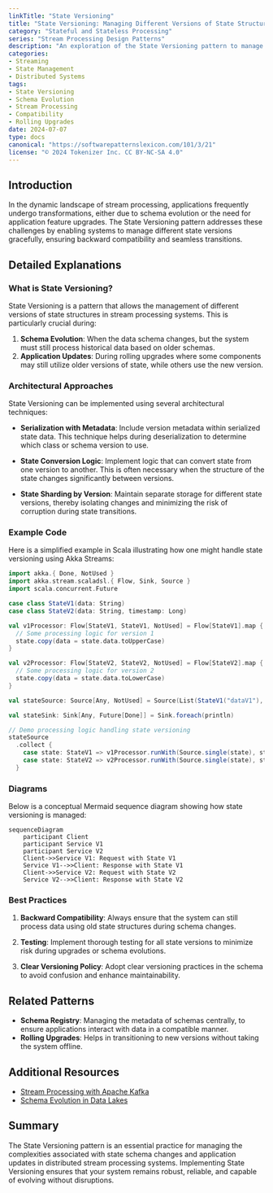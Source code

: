 ```yaml
---
linkTitle: "State Versioning"
title: "State Versioning: Managing Different Versions of State Structures"
category: "Stateful and Stateless Processing"
series: "Stream Processing Design Patterns"
description: "An exploration of the State Versioning pattern to manage different versions of state structures during schema evolution or application updates in stream processing."
categories:
- Streaming
- State Management
- Distributed Systems
tags:
- State Versioning
- Schema Evolution
- Stream Processing
- Compatibility
- Rolling Upgrades
date: 2024-07-07
type: docs
canonical: "https://softwarepatternslexicon.com/101/3/21"
license: "© 2024 Tokenizer Inc. CC BY-NC-SA 4.0"
---
```


## Introduction

In the dynamic landscape of stream processing, applications frequently undergo transformations, either due to schema evolution or the need for application feature upgrades. The State Versioning pattern addresses these challenges by enabling systems to manage different state versions gracefully, ensuring backward compatibility and seamless transitions.

## Detailed Explanations

### What is State Versioning?

State Versioning is a pattern that allows the management of different versions of state structures in stream processing systems. This is particularly crucial during:

1. **Schema Evolution**: When the data schema changes, but the system must still process historical data based on older schemas.
2. **Application Updates**: During rolling upgrades where some components may still utilize older versions of state, while others use the new version.

### Architectural Approaches

State Versioning can be implemented using several architectural techniques:

- **Serialization with Metadata**: Include version metadata within serialized state data. This technique helps during deserialization to determine which class or schema version to use.

- **State Conversion Logic**: Implement logic that can convert state from one version to another. This is often necessary when the structure of the state changes significantly between versions.

- **State Sharding by Version**: Maintain separate storage for different state versions, thereby isolating changes and minimizing the risk of corruption during state transitions.

### Example Code

Here is a simplified example in Scala illustrating how one might handle state versioning using Akka Streams:

```scala
import akka.{ Done, NotUsed }
import akka.stream.scaladsl.{ Flow, Sink, Source }
import scala.concurrent.Future

case class StateV1(data: String)
case class StateV2(data: String, timestamp: Long)

val v1Processor: Flow[StateV1, StateV1, NotUsed] = Flow[StateV1].map { state =>
  // Some processing logic for version 1
  state.copy(data = state.data.toUpperCase)
}

val v2Processor: Flow[StateV2, StateV2, NotUsed] = Flow[StateV2].map { state =>
  // Some processing logic for version 2
  state.copy(data = state.data.toLowerCase)
}

val stateSource: Source[Any, NotUsed] = Source(List(StateV1("dataV1"), StateV2("dataV2", System.currentTimeMillis())))

val stateSink: Sink[Any, Future[Done]] = Sink.foreach(println)

// Demo processing logic handling state versioning
stateSource
  .collect {
    case state: StateV1 => v1Processor.runWith(Source.single(state), stateSink)
    case state: StateV2 => v2Processor.runWith(Source.single(state), stateSink)
  }
```

### Diagrams

Below is a conceptual Mermaid sequence diagram showing how state versioning is managed:

```mermaid
sequenceDiagram
    participant Client
    participant Service V1
    participant Service V2
    Client->>Service V1: Request with State V1
    Service V1-->>Client: Response with State V1
    Client->>Service V2: Request with State V2
    Service V2-->>Client: Response with State V2
```

### Best Practices

1. **Backward Compatibility**: Always ensure that the system can still process data using old state structures during schema changes.

2. **Testing**: Implement thorough testing for all state versions to minimize risk during upgrades or schema evolutions.

3. **Clear Versioning Policy**: Adopt clear versioning practices in the schema to avoid confusion and enhance maintainability.

## Related Patterns

- **Schema Registry**: Managing the metadata of schemas centrally, to ensure applications interact with data in a compatible manner.
- **Rolling Upgrades**: Helps in transitioning to new versions without taking the system offline.

## Additional Resources

- [Stream Processing with Apache Kafka](https://kafka.apache.org/documentation/streams/)
- [Schema Evolution in Data Lakes](https://www.databricks.com/blog/2021/04/01/simplifying-change-data-capture-with-delta-lake.html)

## Summary

The State Versioning pattern is an essential practice for managing the complexities associated with state schema changes and application updates in distributed stream processing systems. Implementing State Versioning ensures that your system remains robust, reliable, and capable of evolving without disruptions.
